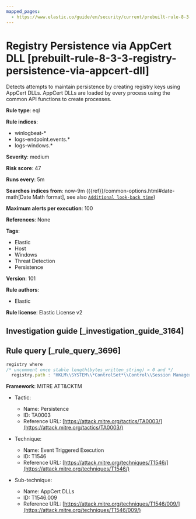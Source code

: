 ```yaml
---
mapped_pages:
  - https://www.elastic.co/guide/en/security/current/prebuilt-rule-8-3-3-registry-persistence-via-appcert-dll.html
---
```


# Registry Persistence via AppCert DLL [prebuilt-rule-8-3-3-registry-persistence-via-appcert-dll]

Detects attempts to maintain persistence by creating registry keys using AppCert DLLs. AppCert DLLs are loaded by every process using the common API functions to create processes.

**Rule type**: eql

**Rule indices**:

* winlogbeat-*
* logs-endpoint.events.*
* logs-windows.*

**Severity**: medium

**Risk score**: 47

**Runs every**: 5m

**Searches indices from**: now-9m ({{ref}}/common-options.html#date-math[Date Math format], see also [`Additional look-back time`](docs-content://solutions/security/detect-and-alert/create-detection-rule.md#rule-schedule))

**Maximum alerts per execution**: 100

**References**: None

**Tags**:

* Elastic
* Host
* Windows
* Threat Detection
* Persistence

**Version**: 101

**Rule authors**:

* Elastic

**Rule license**: Elastic License v2

## Investigation guide [_investigation_guide_3164]



## Rule query [_rule_query_3696]

```js
registry where
/* uncomment once stable length(bytes_written_string) > 0 and */
  registry.path : "HKLM\\SYSTEM\\*ControlSet*\\Control\\Session Manager\\AppCertDLLs\\*"
```

**Framework**: MITRE ATT&CKTM

* Tactic:

    * Name: Persistence
    * ID: TA0003
    * Reference URL: [https://attack.mitre.org/tactics/TA0003/](https://attack.mitre.org/tactics/TA0003/)

* Technique:

    * Name: Event Triggered Execution
    * ID: T1546
    * Reference URL: [https://attack.mitre.org/techniques/T1546/](https://attack.mitre.org/techniques/T1546/)

* Sub-technique:

    * Name: AppCert DLLs
    * ID: T1546.009
    * Reference URL: [https://attack.mitre.org/techniques/T1546/009/](https://attack.mitre.org/techniques/T1546/009/)



